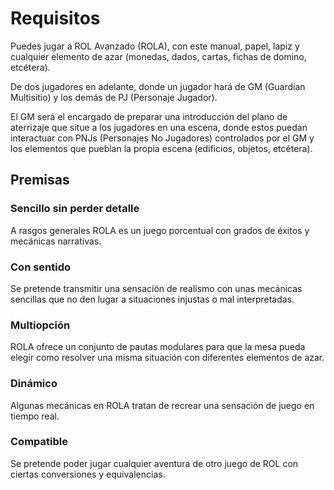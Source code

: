 
Requisitos
==========

Puedes jugar a ROL Avanzado (ROLA), con este manual, papel, lapiz y cualquier elemento de azar (monedas, dados, cartas, fichas de domino, etcétera).

De dos jugadores en adelante, donde un jugador hará de GM (Guardian Multisitio) y los demás de PJ (Personaje Jugador).

El GM será el encargado de preparar una introducción del plano de aterrizaje que situe a los jugadores en una escena, donde estos puedan interactuar con PNJs (Personajes No Jugadores) controlados por el GM y los elementos que pueblan la propia escena (edificios, objetos, etcétera).

Premisas
--------

### Sencillo sin perder detalle
A rasgos generales ROLA es un juego porcentual con grados de éxitos y mecánicas narrativas.

### Con sentido
Se pretende transmitir una sensación de realismo con unas mecánicas sencillas que no den lugar a situaciones injustas o mal interpretadas.

### Multiopción
ROLA ofrece un conjunto de pautas modulares para que la mesa pueda elegir como resolver una misma situación con diferentes elementos de azar.

### Dinámico
Algunas mecánicas en ROLA tratan de recrear una sensación de juego en tiempo real.

### Compatible
Se pretende poder jugar cualquier aventura de otro juego de ROL con ciertas conversiones y equivalencias.